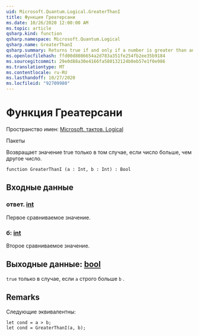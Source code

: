 ```yaml
---
uid: Microsoft.Quantum.Logical.GreaterThanI
title: Функция Греатерсани
ms.date: 10/26/2020 12:00:00 AM
ms.topic: article
qsharp.kind: function
qsharp.namespace: Microsoft.Quantum.Logical
qsharp.name: GreaterThanI
qsharp.summary: Returns true if and only if a number is greater than another number.
ms.openlocfilehash: ffd00d8086654a2d783a351fe254fb2ee35b9184
ms.sourcegitcommit: 29e0d88a30e4166fa580132124b0eb57e1f0e986
ms.translationtype: MT
ms.contentlocale: ru-RU
ms.lasthandoff: 10/27/2020
ms.locfileid: "92709980"
---
```

# <a name="greaterthani-function"></a>Функция Греатерсани

Пространство имен: [Microsoft. тактов. Logical](xref:Microsoft.Quantum.Logical)

Пакеты [](https://nuget.org/packages/)


Возвращает значение true только в том случае, если число больше, чем другое число.

```qsharp
function GreaterThanI (a : Int, b : Int) : Bool
```


## <a name="input"></a>Входные данные

### <a name="a--int"></a>ответ. [int](xref:microsoft.quantum.lang-ref.int)

Первое сравниваемое значение.


### <a name="b--int"></a>б: [int](xref:microsoft.quantum.lang-ref.int)

Второе сравниваемое значение.



## <a name="output--bool"></a>Выходные данные: [bool](xref:microsoft.quantum.lang-ref.bool)

`true` только в случае, если `a` строго больше `b` .

## <a name="remarks"></a>Remarks

Следующие эквивалентны:

```Q#
let cond = a > b;
let cond = GreaterThanI(a, b);
```